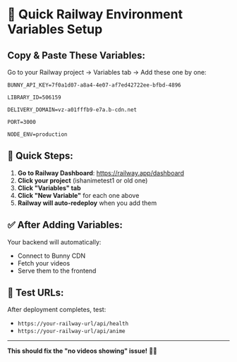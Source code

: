 # 🚀 Quick Railway Environment Variables Setup

## Copy & Paste These Variables:

Go to your Railway project → Variables tab → Add these one by one:

```
BUNNY_API_KEY=7f0a1d07-a8a4-4e07-af7ed42722ee-bfbd-4896
```

```
LIBRARY_ID=506159
```

```
DELIVERY_DOMAIN=vz-a01fffb9-e7a.b-cdn.net
```

```
PORT=3000
```

```
NODE_ENV=production
```

## 🎯 Quick Steps:

1. **Go to Railway Dashboard**: https://railway.app/dashboard
2. **Click your project** (ishanimetest1 or old one)
3. **Click "Variables" tab**
4. **Click "New Variable"** for each one above
5. **Railway will auto-redeploy** when you add them

## ✅ After Adding Variables:

Your backend will automatically:
- Connect to Bunny CDN
- Fetch your videos
- Serve them to the frontend

## 🧪 Test URLs:

After deployment completes, test:
- `https://your-railway-url/api/health`
- `https://your-railway-url/api/anime`

---

**This should fix the "no videos showing" issue!** 🎌✨
